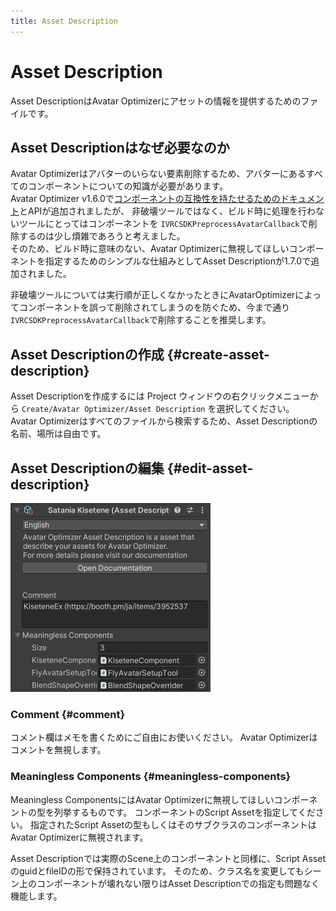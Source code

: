 ```yaml
---
title: Asset Description
---
```


# Asset Description

Asset DescriptionはAvatar Optimizerにアセットの情報を提供するためのファイルです。

## Asset Descriptionはなぜ必要なのか

Avatar Optimizerはアバターのいらない要素削除するため、アバターにあるすべてのコンポーネントについての知識が必要があります。\
Avatar Optimizer v1.6.0で[コンポーネントの互換性を持たせるためのドキュメント][make-component-compatible]とAPIが追加されましたが、
非破壊ツールではなく、ビルド時に処理を行わないツールにとってはコンポーネントを `IVRCSDKPreprocessAvatarCallback`で削除するのは少し煩雑であろうと考えました。\
そのため、ビルド時に意味のない、Avatar Optimizerに無視してほしいコンポーネントを指定するためのシンプルな仕組みとしてAsset Descriptionが1.7.0で追加されました。

非破壊ツールについては実行順が正しくなかったときにAvatarOptimizerによってコンポーネントを誤って削除されてしまうのを防ぐため、今まで通り`IVRCSDKPreprocessAvatarCallback`で削除することを推奨します。

[make-component-compatible]: ../make-your-components-compatible-with-aao

## Asset Descriptionの作成 {#create-asset-description}

Asset Descriptionを作成するには Project ウィンドウの右クリックメニューから `Create/Avatar Optimizer/Asset Description` を選択してください。\
Avatar Optimizerはすべてのファイルから検索するため、Asset Descriptionの名前、場所は自由です。

## Asset Descriptionの編集 {#edit-asset-description}

![asset-description-inspector](asset-description-inspector.png)

### Comment {#comment}

コメント欄はメモを書くためにご自由にお使いください。
Avatar Optimizerはコメントを無視します。

### Meaningless Components {#meaningless-components}

Meaningless ComponentsにはAvatar Optimizerに無視してほしいコンポーネントの型を列挙するものです。
コンポーネントのScript Assetを指定してください。
指定されたScript Assetの型もしくはそのサブクラスのコンポーネントはAvatar Optimizerに無視されます。

Asset Descriptionでは実際のScene上のコンポーネントと同様に、Script AssetのguidとfileIDの形で保持されています。
そのため、クラス名を変更してもシーン上のコンポーネントが壊れない限りはAsset Descriptionでの指定も問題なく機能します。
